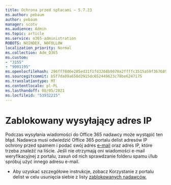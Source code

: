 ```yaml
---
title: Ochrona przed spłacami — 5.7.23
ms.author: pebaum
author: pebaum
manager: scotv
ms.audience: Admin
ms.topic: article
ms.service: o365-administration
ROBOTS: NOINDEX, NOFOLLOW
localization_priority: Normal
ms.collection: Adm_O365
ms.custom:
- "3155"
- "9001195"
ms.openlocfilehash: 296ff78d6e285ed31f1fd3268b9078a2ffffc3515a59f367685d054fc76bcc4c
ms.sourcegitcommit: b5f7da89a650d2915dc652449623c78be6247175
ms.translationtype: MT
ms.contentlocale: pl-PL
ms.lasthandoff: 08/05/2021
ms.locfileid: "53932215"
---
```

# <a name="banned-sending-ip"></a>Zablokowany wysyłający adres IP

Podczas wysyłania wiadomości do Office 365 nadawcy może wystąpić ten błąd. Nadawca musi odwiedzić Office 365 portalu delist adresów IP ochrony przed spamem i podać swój adres [e-mail](https://sender.office.com/) oraz adres IP, które trzeba znaleźć na liście. Jeśli nie otrzymają oni wiadomości e-mail weryfikacyjnej z portalu, zasuń od nich sprawdzanie folderu spamu i/lub spróbuj użyć innego adresu e-mail. 

- Aby uzyskać szczegółowe instrukcje, zobacz Korzystanie z portalu delist w celu usunięcia siebie z listy [zablokowanych nadawców.](https://docs.microsoft.com/microsoft-365/security/office-365-security/use-the-delist-portal-to-remove-yourself-from-the-office-365-blocked-senders-lis?view=o365-worldwide)

